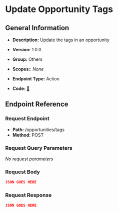 # Update Opportunity Tags

## General Information

- **Description:** Update the tags in an opportunity

- **Version:** 1.0.0
- **Group:** Others
- **Scopes:**: _None_
- **Endpoint Type:** Action
- **Code:** [🔗](https://github.com/NangoHQ/integration-templates/tree/main/integrations/lever-sandbox/actions/update-opportunity-tags.ts)

## Endpoint Reference

### Request Endpoint

- **Path:** /opportunities/tags
- **Method:** POST

### Request Query Parameters

_No request parameters_

### Request Body

```json
JSON GOES HERE
```

### Request Response

```json
JSON GOES HERE
```
